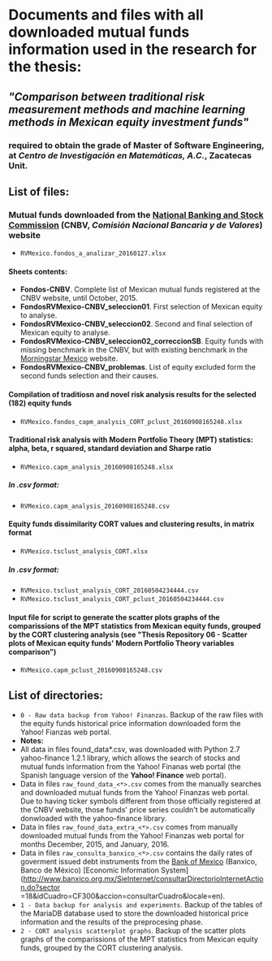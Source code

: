 # Documents and files with all downloaded mutual funds information used in the research for the thesis:
## *"Comparison between traditional risk measurement methods and machine learning methods in Mexican equity investment funds"*
### required to obtain the grade of **Master of Software Engineering**, at *Centro de Investigación en Matemáticas, A.C.*, Zacatecas Unit.

## List of files:
### Mutual funds downloaded from the [**National Banking and Stock Commission**](http://www.cnbv.gob.mx/SECTORES-SUPERVISADOS/SOCIEDADES-DE-INVERSION/Buscador-de-Sociedades-de-Inversi%C3%B3n/Paginas/Buscador-de-Sociedades-de-Inversion.aspx) (CNBV, *Comisión Nacional Bancaria y de Valores*) website
* `RVMexico.fondos_a_analizar_20160127.xlsx`
#### Sheets contents:
 * **Fondos-CNBV**. Complete list of Mexican mutual funds registered at the CNBV website, until October, 2015.
 * **FondosRVMexico-CNBV_seleccion01**. First selection of Mexican equity to analyse.
 * **FondosRVMexico-CNBV_seleccion02**. Second and final selection of Mexican equity to analyse.
 * **FondosRVMexico-CNBV_seleccion02_correccionSB**. Equity funds with missing benchmark in the CNBV, but with existing benchmark in the [Morningstar Mexico](http://www.morningstar.com.mx) website.
 * **FondosRVMexico-CNBV_problemas**. List of equity excluded form the second funds selection and their causes.

#### Compilation of traditiosn and novel risk analysis results for the selected (182) equity funds
* `RVMexico.fondos_capm_analysis_CORT_pclust_20160908165248.xlsx`

#### Traditional risk analysis with **Modern Portfolio Theory** (MPT) statistics: alpha, beta, r squared, standard deviation and Sharpe ratio
* `RVMexico.capm_analysis_20160908165248.xlsx`
##### In .csv format:
 * `RVMexico.capm_analysis_20160908165248.csv`

#### Equity funds dissimilarity CORT values and clustering results, in matrix format
* `RVMexico.tsclust_analysis_CORT.xlsx`
##### In .csv format:
 * `RVMexico.tsclust_analysis_CORT_20160504234444.csv`
 * `RVMexico.tsclust_analysis_CORT_pclust_20160504234444.csv`

#### Input file for script to generate the scatter plots graphs of the comparissions of the MPT statistics from Mexican equity funds, grouped by the CORT clustering analysis (see **"Thesis Repository 06 - Scatter plots of Mexican equity funds' Modern Portfolio Theory variables comparison"**)
* `RVMexico.capm_pclust_20160908165248.csv`

## List of directories:
* `0 - Raw data backup from Yahoo! Finanzas`. Backup of the raw files with the equity funds historical price information downloaded form the Yahoo! Fianzas web portal.
 * **Notes:**
  * All data in files found_data*.csv, was downloaded with Python 2.7 yahoo-finance 1.2.1 library, which allows the search of stocks and mutual funds information from the Yahoo! Finanas web portal (the Spanish language version of the **Yahoo! Finance** web portal).
  * Data in files `raw_found_data_<*>.csv` comes from the manually searches and downloaded mutual funds from the Yahoo! Finanzas web portal. Due to having ticker symbols different from those officially registered at the CNBV website, those funds' price series couldn't be automatically donwloaded with the yahoo-finance library.
  * Data in files `raw_found_data_extra_<*>.csv` comes from manually downloaded mutual funds from the Yahoo! Finanzas web portal for months December, 2015, and January, 2016.
  * Data in files `raw_consulta_banxico_<*>.csv` contains the daily rates of goverment issued debt instruments from the [Bank of Mexico](http://www.banxico.org.mx/) (Banxico, Banco de México) [Economic Information System](http://www.banxico.org.mx/SieInternet/consultarDirectorioInternetAction.do?sector
=18&idCuadro=CF300&accion=consultarCuadro&locale=en).
* `1 - Data backup for analysis and experiments`. Backup of the tables of the MariaDB database used to store the downloaded historical price information and the results of the preprocesing phase.
* `2 - CORT analysis scatterplot graphs`. Backup of the scatter plots graphs of the comparissions of the MPT statistics from Mexican equity funds, grouped by the CORT clustering analysis.
